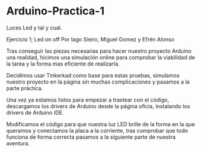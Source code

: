 # Arduino-Practica-1
Luces Led y tal y cual.

Ejercicio 1; Led on off
Por Iago Sieiro, Miguel Gomez y Efrén Alonso

Tras conseguir las piezas necesarias para hacer nuestro proyecto Arduino una realidad, hicimos una simulación online para comprobar la viabilidad de la tarea y la forma mas eficiente de realizarla.

Decidimos usar Tinkerkad como base para estas pruebas, simulamos nuestro proyecto en la página sin muchas complicaciones y pasamos a la parte práctica.

Una vez ya estamos listos para empezar a trastear con el código, descargamos los drivers de Arduino desde la página oficia, instalando los 
drivers de Arduino IDE.

Modificamos el código para que nuestra luz LED brille de la forma en la que queramos y conectamos la placa a la corriente, tras comprobar que todo funciona de forma correcta pasamos a la siguiente parte de nuestra aventura.
